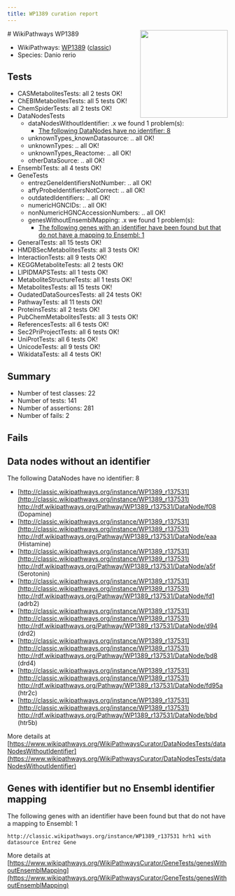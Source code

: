 ```yaml
---
title: WP1389 curation report
---
```


<img style="float: right; width: 200px" src="https://upload.wikimedia.org/wikipedia/commons/thumb/8/83/Wplogo_with_text_500.png/640px-Wplogo_with_text_500.png" />
# WikiPathways WP1389

* WikiPathways: [WP1389](https://wikipathways.org/pathways/WP1389) ([classic](https://classic.wikipathways.org/instance/WP1389))
* Species: Danio rerio
## Tests
* CASMetabolitesTests: all 2 tests OK!
* ChEBIMetabolitesTests: all 5 tests OK!
* ChemSpiderTests: all 2 tests OK!
* DataNodesTests
    * dataNodesWithoutIdentifier: .x we found 1 problem(s):
        * [The following DataNodes have no identifier: 8](#d2d32fa7)
    * unknownTypes_knownDatasource: .. all OK!
    * unknownTypes: .. all OK!
    * unknownTypes_Reactome: .. all OK!
    * otherDataSource: .. all OK!
* EnsemblTests: all 4 tests OK!
* GeneTests
    * entrezGeneIdentifiersNotNumber: .. all OK!
    * affyProbeIdentifiersNotCorrect: .. all OK!
    * outdatedIdentifiers: .. all OK!
    * numericHGNCIDs: .. all OK!
    * nonNumericHGNCAccessionNumbers: .. all OK!
    * genesWithoutEnsemblMapping: .x we found 1 problem(s):
        * [The following genes with an identifier have been found but that do not have a mapping to Ensembl: 1](#40286d83)
* GeneralTests: all 15 tests OK!
* HMDBSecMetabolitesTests: all 3 tests OK!
* InteractionTests: all 9 tests OK!
* KEGGMetaboliteTests: all 2 tests OK!
* LIPIDMAPSTests: all 1 tests OK!
* MetaboliteStructureTests: all 1 tests OK!
* MetabolitesTests: all 15 tests OK!
* OudatedDataSourcesTests: all 24 tests OK!
* PathwayTests: all 11 tests OK!
* ProteinsTests: all 2 tests OK!
* PubChemMetabolitesTests: all 3 tests OK!
* ReferencesTests: all 6 tests OK!
* Sec2PriProjectTests: all 6 tests OK!
* UniProtTests: all 6 tests OK!
* UnicodeTests: all 9 tests OK!
* WikidataTests: all 4 tests OK!


## Summary

* Number of test classes: 22
* Number of tests: 141
* Number of assertions: 281
* Number of fails: 2

## Fails

<a name="d2d32fa7" />

## Data nodes without an identifier

The following DataNodes have no identifier: 8

* [http://classic.wikipathways.org/instance/WP1389_r137531](http://classic.wikipathways.org/instance/WP1389_r137531) http://rdf.wikipathways.org/Pathway/WP1389_r137531/DataNode/f08 (Dopamine)
* [http://classic.wikipathways.org/instance/WP1389_r137531](http://classic.wikipathways.org/instance/WP1389_r137531) http://rdf.wikipathways.org/Pathway/WP1389_r137531/DataNode/eaa (Histamine)
* [http://classic.wikipathways.org/instance/WP1389_r137531](http://classic.wikipathways.org/instance/WP1389_r137531) http://rdf.wikipathways.org/Pathway/WP1389_r137531/DataNode/a5f (Serotonin)
* [http://classic.wikipathways.org/instance/WP1389_r137531](http://classic.wikipathways.org/instance/WP1389_r137531) http://rdf.wikipathways.org/Pathway/WP1389_r137531/DataNode/fd1 (adrb2)
* [http://classic.wikipathways.org/instance/WP1389_r137531](http://classic.wikipathways.org/instance/WP1389_r137531) http://rdf.wikipathways.org/Pathway/WP1389_r137531/DataNode/d94 (drd2)
* [http://classic.wikipathways.org/instance/WP1389_r137531](http://classic.wikipathways.org/instance/WP1389_r137531) http://rdf.wikipathways.org/Pathway/WP1389_r137531/DataNode/bd8 (drd4)
* [http://classic.wikipathways.org/instance/WP1389_r137531](http://classic.wikipathways.org/instance/WP1389_r137531) http://rdf.wikipathways.org/Pathway/WP1389_r137531/DataNode/fd95a (htr2c)
* [http://classic.wikipathways.org/instance/WP1389_r137531](http://classic.wikipathways.org/instance/WP1389_r137531) http://rdf.wikipathways.org/Pathway/WP1389_r137531/DataNode/bbd (htr5b)


More details at [https://www.wikipathways.org/WikiPathwaysCurator/DataNodesTests/dataNodesWithoutIdentifier](https://www.wikipathways.org/WikiPathwaysCurator/DataNodesTests/dataNodesWithoutIdentifier)

<a name="40286d83" />

## Genes with identifier but no Ensembl identifier mapping

The following genes with an identifier have been found but that do not have a mapping to Ensembl: 1
```
http://classic.wikipathways.org/instance/WP1389_r137531 hrh1 with datasource Entrez Gene
```

More details at [https://www.wikipathways.org/WikiPathwaysCurator/GeneTests/genesWithoutEnsemblMapping](https://www.wikipathways.org/WikiPathwaysCurator/GeneTests/genesWithoutEnsemblMapping)

